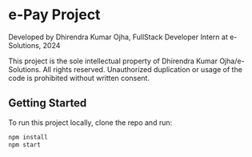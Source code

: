 # e-Pay Project

Developed by Dhirendra Kumar Ojha, FullStack Developer Intern at e-Solutions, 2024

This project is the sole intellectual property of Dhirendra Kumar Ojha/e-Solutions. All rights reserved.
Unauthorized duplication or usage of the code is prohibited without written consent.

## Getting Started

To run this project locally, clone the repo and run:

```bash
npm install
npm start
